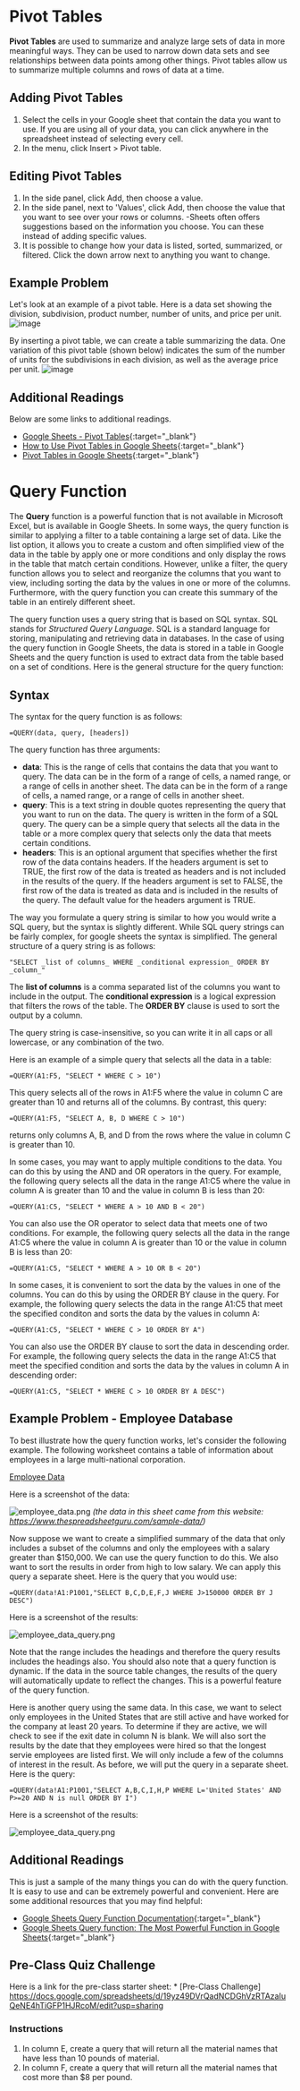 # Pivot Tables

**Pivot Tables** are used to summarize and analyze large sets of data in more meaningful ways. They can be used to narrow down data sets and see relationships between data points among other things. Pivot tables allow us to summarize multiple columns and rows of data at a time.

## Adding Pivot Tables
1. Select the cells in your Google sheet that contain the data you want to use. If you are using all of your data, you can click anywhere in the spreadsheet instead of selecting every cell.
2. In the menu, click Insert > Pivot table.

## Editing Pivot Tables
1. In the side panel, click Add, then choose a value.
2. In the side panel, next to 'Values', click Add, then choose the value that you want to see over your rows or columns.
  -Sheets often offers suggestions based on the information you choose. You can
   these instead of adding specific values.
4. It is possible to change how your data is listed, sorted, summarized, or filtered. Click the down arrow next to anything you want to change.

## Example Problem
Let's look at an example of a pivot table. Here is a data set showing the division, subdivision, product number, number of units, and price per unit.
![image](https://github.com/user-attachments/assets/4047b32e-9152-493d-a4f7-f2e3aa94e69d)

By inserting a pivot table, we can create a table summarizing the data. One variation of this pivot table (shown below) indicates the sum of the number of units for the subdivisions in each division, as well as the average price per unit. 
![image](https://github.com/user-attachments/assets/1df9d4fa-a769-4c8c-b8b1-6a901cfdc3ec)

## Additional Readings
Below are some links to additional readings.

* [Google Sheets - Pivot Tables](https://support.google.com/docs/answer/1272900?hl=en-GB&co=GENIE.Platform%3DDesktop){:target="_blank"}
* [How to Use Pivot Tables in Google Sheets](https://www.howtogeek.com/407943/what-are-pivot-tables-in-google-sheets-and-how-do-i-use-them/){:target="_blank"}
* [Pivot Tables in Google Sheets](https://www.benlcollins.com/spreadsheets/pivot-tables-google-sheets/){:target="_blank"}

# Query Function
The **Query** function is a powerful function that is not available in Microsoft Excel, but is available in Google Sheets. In some ways, the query function is similar to applying a filter to a table containing a large set of data. Like the list option, it allows you to create a custom and often simplified view of the data in the table by apply one or more conditions and only display the rows in the table that match certain conditions. However, unlike a filter, the query function allows you to select and reorganize the columns that you want to view, including sorting the data by the values in one or more of the columns. Furthermore, with the query function you can create this summary of the table in an entirely different sheet.

The query function uses a query string that is based on SQL syntax. SQL stands for _Structured Query Language_. SQL is a standard language for storing, manipulating and retrieving data in databases. In the case of using the query function in Google Sheets, the data is stored in a table in Google Sheets and the query function is used to extract data from the table based on a set of conditions. Here is the general structure for the query function:

## Syntax

The syntax for the query function is as follows:

```=QUERY(data, query, [headers])```

The query function has three arguments:

- **data**: This is the range of cells that contains the data that you want to query. The data can be in the form of a range of cells, a named range, or a range of cells in another sheet. The data can be in the form of a range of cells, a named range, or a range of cells in another sheet.
- **query**: This is a text string in double quotes representing the query that you want to run on the data. The query is written in the form of a SQL query. The query can be a simple query that selects all the data in the table or a more complex query that selects only the data that meets certain conditions.
- **headers**: This is an optional argument that specifies whether the first row of the data contains headers. If the headers argument is set to TRUE, the first row of the data is treated as headers and is not included in the results of the query. If the headers argument is set to FALSE, the first row of the data is treated as data and is included in the results of the query. The default value for the headers argument is TRUE.

The way you formulate a query string is similar to how you would write a SQL query, but the syntax is slightly different. While SQL query strings can be fairly complex, for google sheets the syntax is simplified. The general structure of a query string is as follows:

```"SELECT _list of columns_ WHERE _conditional expression_ ORDER BY _column_"```

The **list of columns** is a comma separated list of the columns you want to include in the output. The **conditional expression** is a logical expression that filters the rows of the table. The **ORDER BY** clause is used to sort the output by a column.

The query string is case-insensitive, so you can write it in all caps or all lowercase, or any combination of the two.

Here is an example of a simple query that selects all the data in a table:

```=QUERY(A1:F5, "SELECT * WHERE C > 10")```

This query selects all of the rows in A1:F5 where the value in column C are greater than 10 and returns all of the columns. By contrast, this query:

```=QUERY(A1:F5, "SELECT A, B, D WHERE C > 10")```

returns only columns A, B, and D from the rows where the value in column C is greater than 10.

In some cases, you may want to apply multiple conditions to the data. You can do this by using the AND and OR operators in the query. For example, the following query selects all the data in the range A1:C5 where the value in column A is greater than 10 and the value in column B is less than 20:

```=QUERY(A1:C5, "SELECT * WHERE A > 10 AND B < 20")```

You can also use the OR operator to select data that meets one of two conditions. For example, the following query selects all the data in the range A1:C5 where the value in column A is greater than 10 or the value in column B is less than 20:

```=QUERY(A1:C5, "SELECT * WHERE A > 10 OR B < 20")```

In some cases, it is convenient to sort the data by the values in one of the columns. You can do this by using the ORDER BY clause in the query. For example, the following query selects the data in the range A1:C5 that meet the specified conditon and sorts the data by the values in column A:

```=QUERY(A1:C5, "SELECT * WHERE C > 10 ORDER BY A")```

You can also use the ORDER BY clause to sort the data in descending order. For example, the following query selects the data in the range A1:C5 that meet the specified condition and sorts the data by the values in column A in descending order:

```=QUERY(A1:C5, "SELECT * WHERE C > 10 ORDER BY A DESC")```

## Example Problem - Employee Database

To best illustrate how the query function works, let's consider the following example. The following worksheet contains a table of information about employees in a large multi-national corporation.

[Employee Data](https://docs.google.com/spreadsheets/d/1sUXazdoYdaaf5bpILrYyn8qKoJO5BTQ9aQ1Pdomc5J0/edit?usp=sharing)

Here is a screenshot of the data:

![employee_data.png](query_images/employee_data.png)
_(the data in this sheet came from this website: https://www.thespreadsheetguru.com/sample-data/)_

Now suppose we want to create a simplified summary of the data that only includes a subset of the columns and only the employees with a salary greater than $150,000. We can use the query function to do this. We also want to sort the results in order from high to low salary. We can apply this query a separate sheet. Here is the query that you would use:

```=QUERY(data!A1:P1001,"SELECT B,C,D,E,F,J WHERE J>150000 ORDER BY J DESC")```

Here is a screenshot of the results:

![employee_data_query.png](query_images/query_high_salary.png)

Note that the range includes the headings and therefore the query results includes the headings also. You should 
also note that a query function is dynamic. If the data in the source table changes, the results of the query will automatically update to reflect the changes. This is a powerful feature of the query function.

Here is another query using the same data. In this case, we want to select only employees in the United States that 
are still active and have worked for the company at least 20 years. To determine if they are active, we will check 
to see if the exit date in column N is blank. We will also sort the results by the date that they employees were 
hired so that the longest servie employees are listed first. We will only include a few of the columns of interest 
in the result. As before, we will put the query in a separate sheet. Here is the query:

```=QUERY(data!A1:P1001,"SELECT A,B,C,I,H,P WHERE L='United States' AND P>=20 AND N is null ORDER BY I")```

Here is a screenshot of the results:

![employee_data_query.png](query_images/query_senior_us_employees.png)

## Additional Readings

This is just a sample of the many things you can do with the query function. It is easy to use and can be extremely 
powerful and convenient. Here are some additional resources that you may find helpful:

* [Google Sheets Query Function Documentation](https://support.google.com/docs/answer/3093343?hl=en){:target="_blank"}
* [Google Sheets Query function: The Most Powerful Function in Google Sheets](https://www.benlcollins.com/spreadsheets/google-sheets-query-sql/){:target="_blank"}

## Pre-Class Quiz Challenge
Here is a link for the pre-class starter sheet: * [Pre-Class Challenge] https://docs.google.com/spreadsheets/d/19yz49DVrQadNCDGhVzRTAzaIuQeNE4hTiGFP1HJRcoM/edit?usp=sharing

### Instructions
1. In column E, create a query that will return all the material names that have less than 10 pounds of material.
2. In column F, create a query that will return all the material names that cost more than $8 per pound. 
